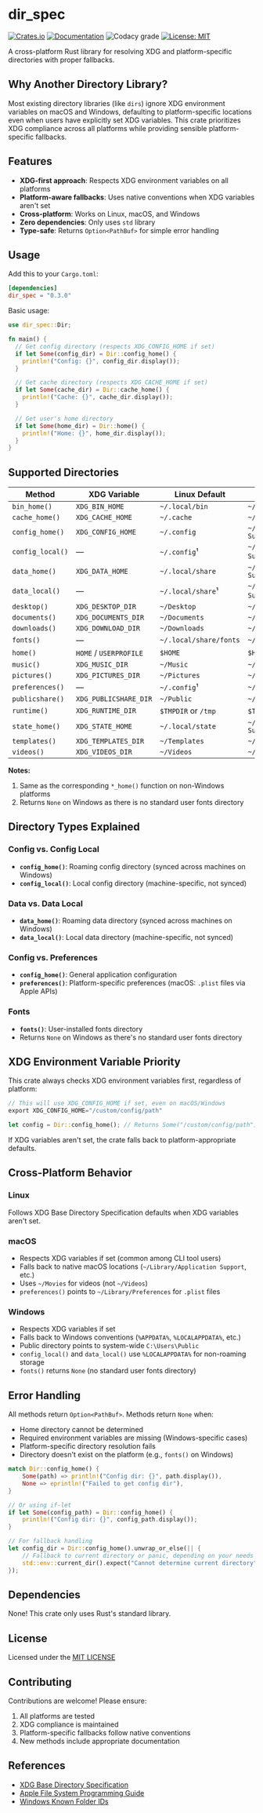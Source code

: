 # dir_spec

[![Crates.io](https://img.shields.io/crates/v/dir_spec?style=for-the-badge&logo=rust)][crate]
[![Documentation](https://img.shields.io/docsrs/dir_spec?style=for-the-badge&logo=docsdotrs)][docsrs]
![Codacy grade](https://img.shields.io/codacy/grade/ae4a182607fb467f9c8b8d92dd500fd4?style=for-the-badge&logo=codacy)
[![License: MIT](https://img.shields.io/badge/License-MIT-blue?style=for-the-badge)](./LICENSE)

A cross-platform Rust library for resolving XDG and platform-specific directories with proper fallbacks.

## Why Another Directory Library?

Most existing directory libraries (like `dirs`) ignore XDG environment variables on macOS and Windows, defaulting to
platform-specific locations even when users have explicitly set XDG variables. This crate prioritizes XDG compliance
across all platforms while providing sensible platform-specific fallbacks.

## Features

- **XDG-first approach**: Respects XDG environment variables on all platforms
- **Platform-aware fallbacks**: Uses native conventions when XDG variables aren't set
- **Cross-platform**: Works on Linux, macOS, and Windows
- **Zero dependencies**: Only uses `std` library
- **Type-safe**: Returns `Option<PathBuf>` for simple error handling

## Usage

Add this to your `Cargo.toml`:

```toml
[dependencies]
dir_spec = "0.3.0"
```

Basic usage:

```rust
use dir_spec::Dir;

fn main() {
  // Get config directory (respects XDG_CONFIG_HOME if set)
  if let Some(config_dir) = Dir::config_home() {
    println!("Config: {}", config_dir.display());
  }

  // Get cache directory (respects XDG_CACHE_HOME if set)
  if let Some(cache_dir) = Dir::cache_home() {
    println!("Cache: {}", cache_dir.display());
  }

  // Get user's home directory
  if let Some(home_dir) = Dir::home() {
    println!("Home: {}", home_dir.display());
  }
}
```

## Supported Directories

| Method            | XDG Variable           | Linux Default        | macOS Default                    | Windows Default             |
|-------------------|------------------------|----------------------|----------------------------------|-----------------------------|
| `bin_home()`      | `XDG_BIN_HOME`         | `~/.local/bin`       | `~/.local/bin`                   | `%LOCALAPPDATA%\Programs`   |
| `cache_home()`    | `XDG_CACHE_HOME`       | `~/.cache`           | `~/Library/Caches`               | `%LOCALAPPDATA%`            |
| `config_home()`   | `XDG_CONFIG_HOME`      | `~/.config`          | `~/Library/Application Support`  | `%APPDATA%`                 |
| `config_local()`  | —                      | `~/.config`¹         | `~/Library/Application Support`¹ | `%LOCALAPPDATA%`            |
| `data_home()`     | `XDG_DATA_HOME`        | `~/.local/share`     | `~/Library/Application Support`  | `%APPDATA%`                 |
| `data_local()`    | —                      | `~/.local/share`¹    | `~/Library/Application Support`¹ | `%LOCALAPPDATA%`            |
| `desktop()`       | `XDG_DESKTOP_DIR`      | `~/Desktop`          | `~/Desktop`                      | `%USERPROFILE%\Desktop`     |
| `documents()`     | `XDG_DOCUMENTS_DIR`    | `~/Documents`        | `~/Documents`                    | `%USERPROFILE%\Documents`   |
| `downloads()`     | `XDG_DOWNLOAD_DIR`     | `~/Downloads`        | `~/Downloads`                    | `%USERPROFILE%\Downloads`   |
| `fonts()`         | —                      | `~/.local/share/fonts` | `~/Library/Fonts`              | `None`²                     |
| `home()`          | `HOME` / `USERPROFILE` | `$HOME`              | `$HOME`                          | `%USERPROFILE%`             |
| `music()`         | `XDG_MUSIC_DIR`        | `~/Music`            | `~/Music`                        | `%USERPROFILE%\Music`       |
| `pictures()`      | `XDG_PICTURES_DIR`     | `~/Pictures`         | `~/Pictures`                     | `%USERPROFILE%\Pictures`    |
| `preferences()`   | —                      | `~/.config`¹         | `~/Library/Preferences`          | `%APPDATA%`¹                |
| `publicshare()`   | `XDG_PUBLICSHARE_DIR`  | `~/Public`           | `~/Public`                       | `C:\Users\Public`           |
| `runtime()`       | `XDG_RUNTIME_DIR`      | `$TMPDIR` or `/tmp`  | `$TMPDIR` or `/tmp`              | `%TEMP%`                    |
| `state_home()`    | `XDG_STATE_HOME`       | `~/.local/state`     | `~/Library/Application Support`  | `%LOCALAPPDATA%`            |
| `templates()`     | `XDG_TEMPLATES_DIR`    | `~/Templates`        | `~/Templates`                    | `%USERPROFILE%\Templates`   |
| `videos()`        | `XDG_VIDEOS_DIR`       | `~/Videos`           | `~/Movies`                       | `%USERPROFILE%\Videos`      |

**Notes:**

1. Same as the corresponding `*_home()` function on non-Windows platforms
2. Returns `None` on Windows as there is no standard user fonts directory

## Directory Types Explained

### Config vs. Config Local

- **`config_home()`**: Roaming config directory (synced across machines on Windows)
- **`config_local()`**: Local config directory (machine-specific, not synced)

### Data vs. Data Local

- **`data_home()`**: Roaming data directory (synced across machines on Windows)
- **`data_local()`**: Local data directory (machine-specific, not synced)

### Config vs. Preferences

- **`config_home()`**: General application configuration
- **`preferences()`**: Platform-specific preferences (macOS: `.plist` files via Apple APIs)

### Fonts

- **`fonts()`**: User-installed fonts directory
- Returns `None` on Windows as there's no standard user fonts directory

## XDG Environment Variable Priority

This crate always checks XDG environment variables first, regardless of platform:

```rust
// This will use XDG_CONFIG_HOME if set, even on macOS/Windows
export XDG_CONFIG_HOME="/custom/config/path"

let config = Dir::config_home(); // Returns Some("/custom/config/path")
```

If XDG variables aren't set, the crate falls back to platform-appropriate defaults.

## Cross-Platform Behavior

### Linux

Follows XDG Base Directory Specification defaults when XDG variables aren't set.

### macOS

- Respects XDG variables if set (common among CLI tool users)
- Falls back to native macOS locations (`~/Library/Application Support`, etc.)
- Uses `~/Movies` for videos (not `~/Videos`)
- `preferences()` points to `~/Library/Preferences` for `.plist` files

### Windows

- Respects XDG variables if set
- Falls back to Windows conventions (`%APPDATA%`, `%LOCALAPPDATA%`, etc.)
- Public directory points to system-wide `C:\Users\Public`
- `config_local()` and `data_local()` use `%LOCALAPPDATA%` for non-roaming storage
- `fonts()` returns `None` (no standard user fonts directory)

## Error Handling

All methods return `Option<PathBuf>`. Methods return `None` when:

- Home directory cannot be determined
- Required environment variables are missing (Windows-specific cases)
- Platform-specific directory resolution fails
- Directory doesn't exist on the platform (e.g., `fonts()` on Windows)

```rust
match Dir::config_home() {
    Some(path) => println!("Config dir: {}", path.display()),
    None => eprintln!("Failed to get config dir"),
}

// Or using if-let
if let Some(config_path) = Dir::config_home() {
    println!("Config dir: {}", config_path.display());
}

// For fallback handling
let config_dir = Dir::config_home().unwrap_or_else(|| {
    // Fallback to current directory or panic, depending on your needs
    std::env::current_dir().expect("Cannot determine current directory")
});
```

## Dependencies

None! This crate only uses Rust's standard library.

## License

Licensed under the [MIT LICENSE](./LICENSE)

## Contributing

Contributions are welcome! Please ensure:

1. All platforms are tested
2. XDG compliance is maintained
3. Platform-specific fallbacks follow native conventions
4. New methods include appropriate documentation

## References

- [XDG Base Directory Specification][xdg-spec]
- [Apple File System Programming Guide][apple-guide]
- [Windows Known Folder IDs][windows-folders]

[apple-guide]:
https://developer.apple.com/library/archive/documentation/FileManagement/Conceptual/FileSystemProgrammingGuide/
[crate]: https://crates.io/crates/dir_spec
[docsrs]: https://docs.rs/dir_spec
[xdg-spec]: https://specifications.freedesktop.org/basedir-spec/latest/
[windows-folders]: https://learn.microsoft.com/en-us/windows/win32/shell/knownfolderid
